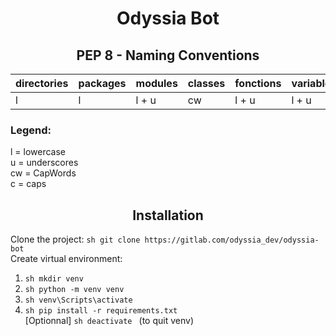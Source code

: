 <div align="center">

# Odyssia Bot

## PEP 8 - Naming Conventions

</div>

| directories | packages  | modules  | classes | fonctions | variables | constants |
| ------ | ------ | ------ | ------ | ------ | ------ | ------ |
| l | l | l + u | cw | l + u | l + u | c + u |

### Legend:

l = lowercase \
u = underscores \
cw = CapWords \
c = caps

<div align="center">

## Installation

</div>

Clone the project: ```sh git clone https://gitlab.com/odyssia_dev/odyssia-bot ``` \
Create virtual environment:
1. ```sh mkdir venv ```
2. ```sh python -m venv venv ```
3. ```sh venv\Scripts\activate ```
4. ```sh pip install -r requirements.txt ``` \
[Optionnal] ```sh deactivate ``` (to quit venv)
